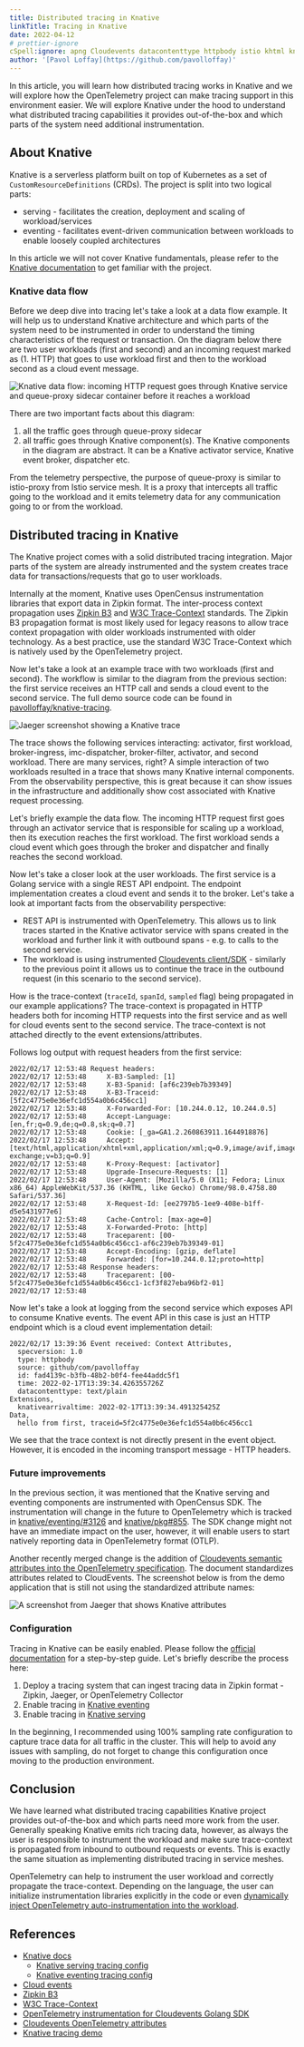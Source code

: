 ```yaml
---
title: Distributed tracing in Knative
linkTitle: Tracing in Knative
date: 2022-04-12
# prettier-ignore
cSpell:ignore: apng Cloudevents datacontenttype httpbody istio khtml knativearrivaltime pavolloffay spanid specversion traceid webp
author: '[Pavol Loffay](https://github.com/pavolloffay)'
---
```


In this article, you will learn how distributed tracing works in Knative and we
will explore how the OpenTelemetry project can make tracing support in this
environment easier. We will explore Knative under the hood to understand what
distributed tracing capabilities it provides out-of-the-box and which parts of
the system need additional instrumentation.

## About Knative

Knative is a serverless platform built on top of Kubernetes as a set of
`CustomResourceDefinitions` (CRDs). The project is split into two logical parts:

- serving - facilitates the creation, deployment and scaling of
  workload/services
- eventing - facilitates event-driven communication between workloads to enable
  loosely coupled architectures

In this article we will not cover Knative fundamentals, please refer to the
[Knative documentation](https://knative.dev/docs/) to get familiar with the
project.

### Knative data flow

Before we deep dive into tracing let's take a look at a data flow example. It
will help us to understand Knative architecture and which parts of the system
need to be instrumented in order to understand the timing characteristics of the
request or transaction. On the diagram below there are two user workloads (first
and second) and an incoming request marked as (1. HTTP) that goes to use
workload first and then to the workload second as a cloud event message.

![Knative data flow: incoming HTTP request goes through Knative service and queue-proxy sidecar container before it reaches a workload](knative-data-flow.jpg)

There are two important facts about this diagram:

1. all the traffic goes through queue-proxy sidecar
2. all traffic goes through Knative component(s). The Knative components in the
   diagram are abstract. It can be a Knative activator service, Knative event
   broker, dispatcher etc.

From the telemetry perspective, the purpose of queue-proxy is similar to
istio-proxy from Istio service mesh. It is a proxy that intercepts all traffic
going to the workload and it emits telemetry data for any communication going to
or from the workload.

## Distributed tracing in Knative

The Knative project comes with a solid distributed tracing integration. Major
parts of the system are already instrumented and the system creates trace data
for transactions/requests that go to user workloads.

Internally at the moment, Knative uses OpenCensus instrumentation libraries that
export data in Zipkin format. The inter-process context propagation uses
[Zipkin B3](https://github.com/openzipkin/b3-propagation) and
[W3C Trace-Context](https://www.w3.org/TR/trace-context/) standards. The Zipkin
B3 propagation format is most likely used for legacy reasons to allow trace
context propagation with older workloads instrumented with older technology. As
a best practice, use the standard W3C Trace-Context which is natively used by
the OpenTelemetry project.

Now let's take a look at an example trace with two workloads (first and second).
The workflow is similar to the diagram from the previous section: the first
service receives an HTTP call and sends a cloud event to the second service. The
full demo source code can be found in
[pavolloffay/knative-tracing](https://github.com/pavolloffay/knative-tracing).

![Jaeger screenshot showing a Knative trace](jaeger-knative-trace.jpg)

The trace shows the following services interacting: activator, first workload,
broker-ingress, imc-dispatcher, broker-filter, activator, and second workload.
There are many services, right? A simple interaction of two workloads resulted
in a trace that shows many Knative internal components. From the observability
perspective, this is great because it can show issues in the infrastructure and
additionally show cost associated with Knative request processing.

Let's briefly example the data flow. The incoming HTTP request first goes
through an activator service that is responsible for scaling up a workload, then
its execution reaches the first workload. The first workload sends a cloud event
which goes through the broker and dispatcher and finally reaches the second
workload.

Now let's take a closer look at the user workloads. The first service is a
Golang service with a single REST API endpoint. The endpoint implementation
creates a cloud event and sends it to the broker. Let's take a look at important
facts from the observability perspective:

- REST API is instrumented with OpenTelemetry. This allows us to link traces
  started in the Knative activator service with spans created in the workload
  and further link it with outbound spans - e.g. to calls to the second service.
- The workload is using instrumented
  [Cloudevents client/SDK](https://github.com/cloudevents/sdk-go/tree/main/observability/opentelemetry/v2) -
  similarly to the previous point it allows us to continue the trace in the
  outbound request (in this scenario to the second service).

How is the trace-context (`traceId`, `spanId`, `sampled` flag) being propagated
in our example applications? The trace-context is propagated in HTTP headers
both for incoming HTTP requests into the first service and as well for cloud
events sent to the second service. The trace-context is not attached directly to
the event extensions/attributes.

Follows log output with request headers from the first service:

```nocode
2022/02/17 12:53:48 Request headers:
2022/02/17 12:53:48 	X-B3-Sampled: [1]
2022/02/17 12:53:48 	X-B3-Spanid: [af6c239eb7b39349]
2022/02/17 12:53:48 	X-B3-Traceid: [5f2c4775e0e36efc1d554a0b6c456cc1]
2022/02/17 12:53:48 	X-Forwarded-For: [10.244.0.12, 10.244.0.5]
2022/02/17 12:53:48 	Accept-Language: [en,fr;q=0.9,de;q=0.8,sk;q=0.7]
2022/02/17 12:53:48 	Cookie: [_ga=GA1.2.260863911.1644918876]
2022/02/17 12:53:48 	Accept: [text/html,application/xhtml+xml,application/xml;q=0.9,image/avif,image/webp,image/apng,*/*;q=0.8,application/signed-exchange;v=b3;q=0.9]
2022/02/17 12:53:48 	K-Proxy-Request: [activator]
2022/02/17 12:53:48 	Upgrade-Insecure-Requests: [1]
2022/02/17 12:53:48 	User-Agent: [Mozilla/5.0 (X11; Fedora; Linux x86_64) AppleWebKit/537.36 (KHTML, like Gecko) Chrome/98.0.4758.80 Safari/537.36]
2022/02/17 12:53:48 	X-Request-Id: [ee2797b5-1ee9-408e-b1ff-d5e5431977e6]
2022/02/17 12:53:48 	Cache-Control: [max-age=0]
2022/02/17 12:53:48 	X-Forwarded-Proto: [http]
2022/02/17 12:53:48 	Traceparent: [00-5f2c4775e0e36efc1d554a0b6c456cc1-af6c239eb7b39349-01]
2022/02/17 12:53:48 	Accept-Encoding: [gzip, deflate]
2022/02/17 12:53:48 	Forwarded: [for=10.244.0.12;proto=http]
2022/02/17 12:53:48 Response headers:
2022/02/17 12:53:48 	Traceparent: [00-5f2c4775e0e36efc1d554a0b6c456cc1-1cf3f827eba96bf2-01]
2022/02/17 12:53:48
```

Now let's take a look at logging from the second service which exposes API to
consume Knative events. The event API in this case is just an HTTP endpoint
which is a cloud event implementation detail:

```nocode
2022/02/17 13:39:36 Event received: Context Attributes,
  specversion: 1.0
  type: httpbody
  source: github/com/pavolloffay
  id: fad4139c-b3fb-48b2-b0f4-fee44addc5f1
  time: 2022-02-17T13:39:34.426355726Z
  datacontenttype: text/plain
Extensions,
  knativearrivaltime: 2022-02-17T13:39:34.491325425Z
Data,
  hello from first, traceid=5f2c4775e0e36efc1d554a0b6c456cc1
```

We see that the trace context is not directly present in the event object.
However, it is encoded in the incoming transport message - HTTP headers.

### Future improvements

In the previous section, it was mentioned that the Knative serving and eventing
components are instrumented with OpenCensus SDK. The instrumentation will change
in the future to OpenTelemetry which is tracked in
[knative/eventing/#3126](https://github.com/knative/eventing/issues/3126) and
[knative/pkg#855](https://github.com/knative/pkg/issues/855). The SDK change
might not have an immediate impact on the user, however, it will enable users to
start natively reporting data in OpenTelemetry format (OTLP).

Another recently merged change is the addition of
[Cloudevents semantic attributes into the OpenTelemetry specification](/docs/specs/otel/trace/semantic_conventions/cloudevents).
The document standardizes attributes related to CloudEvents. The screenshot
below is from the demo application that is still not using the standardized
attribute names:

![A screenshot from Jaeger that shows Knative attributes](jaeger-knative-attributes.jpg)

### Configuration

Tracing in Knative can be easily enabled. Please follow the
[official documentation](https://knative.dev/docs/) for a step-by-step guide.
Let's briefly describe the process here:

1. Deploy a tracing system that can ingest tracing data in Zipkin format -
   Zipkin, Jaeger, or OpenTelemetry Collector
2. Enable tracing in
   [Knative eventing](https://knative.dev/docs/eventing/accessing-traces/)
3. Enable tracing in
   [Knative serving](https://knative.dev/docs/serving/accessing-traces/)

In the beginning, I recommended using 100% sampling rate configuration to
capture trace data for all traffic in the cluster. This will help to avoid any
issues with sampling, do not forget to change this configuration once moving to
the production environment.

## Conclusion

We have learned what distributed tracing capabilities Knative project provides
out-of-the-box and which parts need more work from the user. Generally speaking
Knative emits rich tracing data, however, as always the user is responsible to
instrument the workload and make sure trace-context is propagated from inbound
to outbound requests or events. This is exactly the same situation as
implementing distributed tracing in service meshes.

OpenTelemetry can help to instrument the user workload and correctly propagate
the trace-context. Depending on the language, the user can initialize
instrumentation libraries explicitly in the code or even
[dynamically inject OpenTelemetry auto-instrumentation into the workload](https://medium.com/opentelemetry/using-opentelemetry-auto-instrumentation-agents-in-kubernetes-869ec0f42377).

## References

- [Knative docs](https://knative.dev/docs/)
  - [Knative serving tracing config](https://knative.dev/docs/serving/accessing-traces/)
  - [Knative eventing tracing config](https://knative.dev/docs/eventing/accessing-traces/)
- [Cloud events](https://cloudevents.io)
- [Zipkin B3](https://github.com/openzipkin/b3-propagation)
- [W3C Trace-Context](https://www.w3.org/TR/trace-context/)
- [OpenTelemetry instrumentation for Cloudevents Golang SDK](https://github.com/cloudevents/sdk-go/tree/main/observability/opentelemetry/v2)
- [Cloudevents OpenTelemetry attributes](/docs/specs/otel/trace/semantic_conventions/cloudevents/)
- [Knative tracing demo](https://github.com/pavolloffay/knative-tracing)
